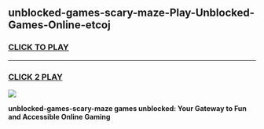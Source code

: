 
## unblocked-games-scary-maze-Play-Unblocked-Games-Online-etcoj
<h3>
<a href="https://premium76.site?title=unblocked-games-scary-maze&ref=25A">CLICK TO PLAY</a></h3>
<hr>

<h3>
<a href="https://premium76.site?title=unblocked-games-scary-maze&ref=25A">CLICK 2 PLAY</a>
  
</h3>

<a href="https://premium76.site?title=unblocked-games-scary-maze&ref=25A"><img src="https://clearcache.store/games.png"></a>


**unblocked-games-scary-maze games unblocked: Your Gateway to Fun and Accessible Online Gaming**
